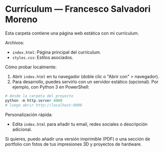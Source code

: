 # Currículum — Francesco Salvadori Moreno

Esta carpeta contiene una página web estática con mi currículum.

Archivos:
- `index.html`: Página principal del currículum.
- `styles.css`: Estilos asociados.

Cómo probar localmente:
1. Abrir `index.html` en tu navegador (doble clic o "Abrir con" > navegador).
2. Para desarrollo, puedes servirlo con un servidor estático (opcional). Por ejemplo, con Python 3 en PowerShell:

```powershell
# desde la carpeta del proyecto
python -m http.server 8000
# luego abrir http://localhost:8000
```

Personalización rápida:
- Edita `index.html` para añadir tu email, redes sociales o descripción adicional.

Si quieres, puedo añadir una versión imprimible (PDF) o una sección de portfolio con fotos de tus impresiones 3D y proyectos de hardware.
